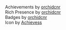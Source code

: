 Achievements by [orchidcnr](https://retroachievements.org/user/orchidcnr)<br>
Rich Presence by [orchidcnr](https://retroachievements.org/user/orchidcnr)<br>
Badges by [orchidcnr](https://retroachievements.org/user/orchidcnr)<br>
Icon by [Achievess](https://retroachievements.org/user/Achievess)

